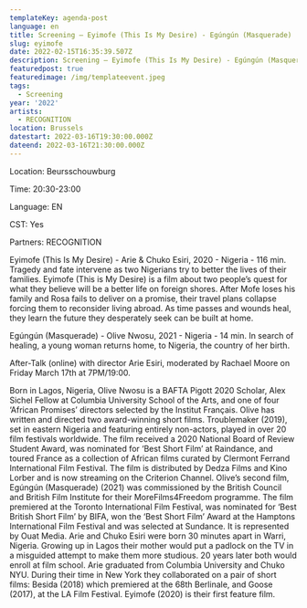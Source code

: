 ```yaml
---
templateKey: agenda-post
language: en
title: Screening – Eyimofe (This Is My Desire) - Egúngún (Masquerade)
slug: eyimofe
date: 2022-02-15T16:35:39.507Z
description: Screening – Eyimofe (This Is My Desire) - Egúngún (Masquerade) - RECOGNITION
featuredpost: true
featuredimage: /img/templateevent.jpeg
tags:
  - Screening
year: '2022'
artists:
  - RECOGNITION
location: Brussels
datestart: 2022-03-16T19:30:00.000Z
dateend: 2022-03-16T21:30:00.000Z
---
```

Location: Beursschouwburg

Time: 20:30-23:00

Language: EN

CST: Yes

Partners: RECOGNITION

Eyimofe (This Is My Desire) - Arie & Chuko Esiri, 2020 - Nigeria - 116 min.
Tragedy and fate intervene as two Nigerians try to better the lives of their families. Eyimofe (This is My Desire) is a film about two people’s quest for what they believe will be a better life on foreign shores. After Mofe loses his family and Rosa fails to deliver on a promise, their travel plans collapse forcing them to reconsider living abroad. As time passes and wounds heal, they learn the future they desperately seek can be built at home.

Egúngún (Masquerade) - Olive Nwosu, 2021 - Nigeria - 14 min.
In search of healing, a young woman returns home, to Nigeria, the country of her birth.

After-Talk (online) with director Arie Esiri, moderated by Rachael Moore on Friday March 17th at 7PM/19:00.

Born in Lagos, Nigeria, Olive Nwosu is a BAFTA Pigott 2020 Scholar, Alex Sichel Fellow at Columbia University School of the Arts, and one of four ‘African Promises’ directors selected by the Institut Français. Olive has written and directed two award-winning short films. Troublemaker (2019), set in eastern Nigeria and featuring entirely non-actors, played in over 20 film festivals worldwide. The film received a 2020 National Board of Review Student Award, was nominated for ‘Best Short Film’ at Raindance, and toured France as a collection of African films curated by Clermont Ferrand International Film Festival. The film is distributed by Dedza Films and Kino Lorber and is now streaming on the Criterion Channel. Olive’s second film, Egúngún (Masquerade) (2021) was commissioned by the British Council and British Film Institute for their MoreFilms4Freedom programme. The film premiered at the Toronto International Film Festival, was nominated for ‘Best British Short Film’ by BIFA, won the ‘Best Short Film’ Award at the Hamptons International Film Festival and was selected at Sundance. It is represented by Ouat Media.
Arie and Chuko Esiri were born 30 minutes apart in Warri, Nigeria. Growing up in Lagos their mother would put a padlock on the TV in a misguided attempt to make them more studious. 20 years later both would enroll at film school. Arie graduated from Columbia University and Chuko NYU. During their time in New York they collaborated on a pair of short films: Besida (2018) which premiered at the 68th Berlinale, and Goose (2017), at the LA Film Festival. Eyimofe (2020) is their first feature film.
